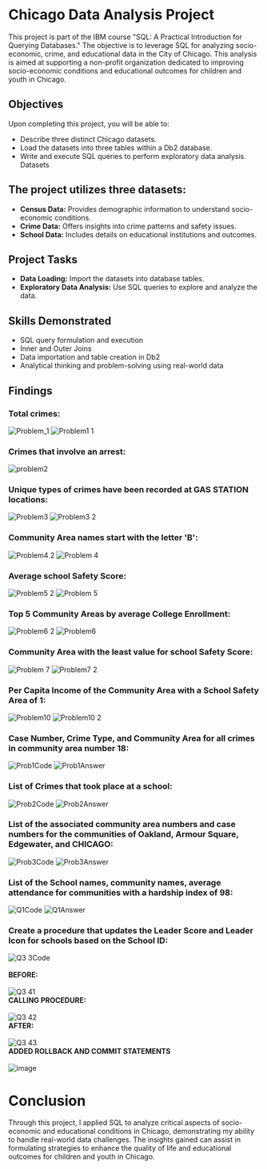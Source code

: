 # Chicago Data Analysis Project

This project is part of the IBM course "SQL: A Practical Introduction for Querying Databases." The objective is to leverage SQL for analyzing socio-economic, crime, and educational data in the City of Chicago. This analysis is aimed at supporting a non-profit organization dedicated to improving socio-economic conditions and educational outcomes for children and youth in Chicago.

## Objectives
Upon completing this project, you will be able to:

- Describe three distinct Chicago datasets.
- Load the datasets into three tables within a Db2 database.
- Write and execute SQL queries to perform exploratory data analysis.
Datasets

## The project utilizes three datasets:

- **Census Data:** Provides demographic information to understand socio-economic conditions.
- **Crime Data:** Offers insights into crime patterns and safety issues.
- **School Data:** Includes details on educational institutions and outcomes.

## Project Tasks
- **Data Loading:** Import the datasets into database tables.
- **Exploratory Data Analysis:** Use SQL queries to explore and analyze the data.

## Skills Demonstrated
- SQL query formulation and execution
- Inner and Outer Joins
- Data importation and table creation in Db2
- Analytical thinking and problem-solving using real-world data

## Findings

### Total crimes:
![Problem_1](https://github.com/Niltiac98/Chicago-Data-Analysis/assets/51493359/a3324f0c-2a45-41fb-a901-c60261bb40ca)
![Problem1 1](https://github.com/Niltiac98/Chicago-Data-Analysis/assets/51493359/5d630c16-0710-4a62-afc9-59d567f094f9) <br>
### Crimes that involve an arrest:
![problem2](https://github.com/Niltiac98/Chicago-Data-Analysis/assets/51493359/eecf79d5-b3d0-46bf-9706-b519fea2e6cb) <br>
### Unique types of crimes have been recorded at GAS STATION locations:
![Problem3](https://github.com/Niltiac98/Chicago-Data-Analysis/assets/51493359/24bd7f22-b627-41cb-9da8-31df2c9a54bf)
![Problem3 2](https://github.com/Niltiac98/Chicago-Data-Analysis/assets/51493359/27ba56b2-d256-4286-ae7a-c92de6a3ccdf) <br>
### Community Area names start with the letter 'B':
![Problem4 2](https://github.com/Niltiac98/Chicago-Data-Analysis/assets/51493359/128b2e5f-ca37-4e1f-8292-55324a6899c6)
![Problem 4](https://github.com/Niltiac98/Chicago-Data-Analysis/assets/51493359/b7b90b20-6402-4141-aac7-c8c87e8800fa) <br>
### Average school Safety Score:
![Problem5 2](https://github.com/Niltiac98/Chicago-Data-Analysis/assets/51493359/e15ed177-9bca-40ca-a049-5f5721cab877)
![Problem 5](https://github.com/Niltiac98/Chicago-Data-Analysis/assets/51493359/25f9e516-faff-4170-a022-00ff211638b9) <br>
### Top 5 Community Areas by average College Enrollment:
![Problem6 2](https://github.com/Niltiac98/Chicago-Data-Analysis/assets/51493359/b7f1abab-0b6a-4726-a737-308da1dd2db4)
![Problem6](https://github.com/Niltiac98/Chicago-Data-Analysis/assets/51493359/03bf0892-e941-4d98-81b7-c8004e68f9c2) <br>
### Community Area with the least value for school Safety Score:
![Problem 7](https://github.com/Niltiac98/Chicago-Data-Analysis/assets/51493359/1f1037e9-c083-43ad-9d1f-61733dc380a4)
![Problem7 2](https://github.com/Niltiac98/Chicago-Data-Analysis/assets/51493359/4d5b7c8a-a6d4-47d9-978a-bdcb32d15208) <br>
### Per Capita Income of the Community Area with a School Safety Area of 1:
![Problem10](https://github.com/Niltiac98/Chicago-Data-Analysis/assets/51493359/4f35b7e1-26d1-4754-a0ae-ced39c64e87b)
![Problem10 2](https://github.com/Niltiac98/Chicago-Data-Analysis/assets/51493359/29abf424-d54a-4df6-b515-ad8df3146f4e) <br>
### Case Number, Crime Type, and Community Area for all crimes in community area number 18:
![Prob1Code](https://github.com/Niltiac98/Chicago-Data-Analysis/assets/51493359/ed0a5473-3807-44fb-8e3c-29bb8d94715f)
![Prob1Answer](https://github.com/Niltiac98/Chicago-Data-Analysis/assets/51493359/88a262af-9bd0-4474-b210-6b6a3e0e17b9) <br>
### List of Crimes that took place at a school:
![Prob2Code](https://github.com/Niltiac98/Chicago-Data-Analysis/assets/51493359/8642413b-c570-444c-80d8-7ad3f269e589)
![Prob2Answer](https://github.com/Niltiac98/Chicago-Data-Analysis/assets/51493359/050b2e17-821b-4ccc-b5a7-3ef2658eb43a) <br>
### List of the associated community area numbers and case numbers for the communities of Oakland, Armour Square, Edgewater, and CHICAGO:
![Prob3Code](https://github.com/Niltiac98/Chicago-Data-Analysis/assets/51493359/55326603-5b90-4672-9175-cf451415e055)
![Prob3Answer](https://github.com/Niltiac98/Chicago-Data-Analysis/assets/51493359/b02c4ee9-5b5c-4071-88fa-be6668755049) <br>
### List of the School names, community names, average attendance for communities with a hardship index of 98:
![Q1Code](https://github.com/Niltiac98/Chicago-Data-Analysis/assets/51493359/a17f6c51-5800-4a2c-adb2-60f1b5251f0d)
![Q1Answer](https://github.com/Niltiac98/Chicago-Data-Analysis/assets/51493359/080b70bf-5443-4a30-afe9-91ee3bd0a5c8) <br>
### Create a procedure that updates the Leader Score and Leader Icon for schools based on the School ID:
![Q3 3Code](https://github.com/Niltiac98/Chicago-Data-Analysis/assets/51493359/9240af13-80c9-479b-b8af-3feaeab5ccd6) <br>
<br> **BEFORE:** <br>
<br> ![Q3 41](https://github.com/Niltiac98/Chicago-Data-Analysis/assets/51493359/5ef3aeef-5b53-4cf0-b332-776426845ede) <br>
**CALLING PROCEDURE:**<br>
<br> ![Q3 42](https://github.com/Niltiac98/Chicago-Data-Analysis/assets/51493359/ae66464f-d1b4-4ae7-b24e-ba87543b56de) <br>
**AFTER:**<br>
<br> ![Q3 43](https://github.com/Niltiac98/Chicago-Data-Analysis/assets/51493359/9e661aec-f62b-4cad-8c08-32ec10abb60f) <br>
**ADDED ROLLBACK AND COMMIT STATEMENTS**<br>
<br>![image](https://github.com/Niltiac98/Chicago-Data-Analysis/assets/51493359/e6d653db-4b55-400b-8ecb-86aded0881ff)<br>




# Conclusion
Through this project, I applied SQL to analyze critical aspects of socio-economic and educational conditions in Chicago, demonstrating my ability to handle real-world data challenges. The insights gained can assist in formulating strategies to enhance the quality of life and educational outcomes for children and youth in Chicago.
